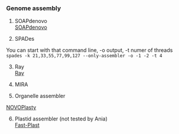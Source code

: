 ### Genome assembly


1. SOAPdenovo  
[SOAPdenovo](https://github.com/aquaskyline/SOAPdenovo2)

2. SPADes

You can start with that command line, -o output, -t numer of threads  
`spades -k 21,33,55,77,99,127 --only-assembler -o -1 -2 -t 4 `  

3. Ray  
[Ray](http://denovoassembler.sourceforge.net/manual.html)

4. MIRA  

5. Organelle assembler

[NOVOPlasty](https://github.com/ndierckx/NOVOPlasty)

6. Plastid assembler (not tested by Ania)  
[Fast-Plast](https://github.com/mrmckain/Fast-Plast)

